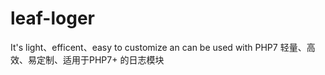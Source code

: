 # leaf-loger
It's light、efficent、easy to customize an can be used with PHP7
轻量、高效、易定制、适用于PHP7+ 的日志模块
